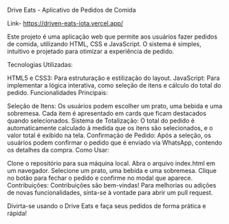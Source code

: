 Drive Eats - Aplicativo de Pedidos de Comida

Link- https://driven-eats-iota.vercel.app/

Este projeto é uma aplicação web que permite aos usuários fazer pedidos de comida, utilizando HTML, CSS e JavaScript. O sistema é simples, intuitivo e projetado para otimizar a experiência de pedido.

Tecnologias Utilizadas:

HTML5 e CSS3: Para estruturação e estilização do layout.
JavaScript: Para implementar a lógica interativa, como seleção de itens e cálculo do total do pedido.
Funcionalidades Principais:

Seleção de Itens: Os usuários podem escolher um prato, uma bebida e uma sobremesa. Cada item é apresentado em cards que ficam destacados quando selecionados.
Sistema de Totalização: O total do pedido é automaticamente calculado à medida que os itens são selecionados, e o valor total é exibido na tela.
Confirmação de Pedido: Após a seleção, os usuários podem confirmar o pedido que é enviado via WhatsApp, contendo os detalhes da compra.
Como Usar:

Clone o repositório para sua máquina local.
Abra o arquivo index.html em um navegador.
Selecione um prato, uma bebida e uma sobremesa.
Clique no botão para fechar o pedido e confirme no modal que aparece.
Contribuições: Contribuições são bem-vindas! Para melhorias ou adições de novas funcionalidades, sinta-se à vontade para abrir um pull request.

Divirta-se usando o Drive Eats e faça seus pedidos de forma prática e rápida!
